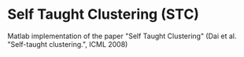 # Self Taught Clustering (STC)

Matlab implementation of the paper "Self Taught Clustering" (Dai et al. "Self-taught clustering.", ICML 2008)

